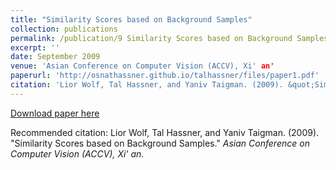 ```yaml
---
title: "Similarity Scores based on Background Samples"
collection: publications
permalink: /publication/9 Similarity Scores based on Background Samples
excerpt: ''
date: September 2009
venue: 'Asian Conference on Computer Vision (ACCV), Xi' an'
paperurl: 'http://osnathassner.github.io/talhassner/files/paper1.pdf'
citation: 'Lior Wolf, Tal Hassner, and Yaniv Taigman. (2009). &quot;Similarity Scores based on Background Samples.&quot; <i>Asian Conference on Computer Vision (ACCV), Xi' an</i>.'
---
```


[Download paper here](http://osnathassner.github.io/talhassner/files/paper1.pdf)

Recommended citation: Lior Wolf, Tal Hassner, and Yaniv Taigman. (2009). "Similarity Scores based on Background Samples." <i>Asian Conference on Computer Vision (ACCV), Xi' an</i>.
